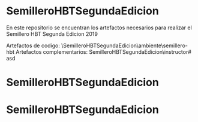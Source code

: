 # SemilleroHBTSegundaEdicion
En este repositorio se encuentran los artefactos necesarios para realizar el 
Semillero HBT Segunda Edicion 2019

Artefactos de codigo: \SemilleroHBTSegundaEdicion\ambiente\semillero-hbt
Artefactos complementarios: SemilleroHBTSegundaEdicion\instructor# asd
# SemilleroHBTSegundaEdicion
# SemilleroHBTSegundaEdicion
